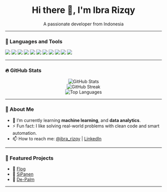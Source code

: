 <h1 align="center">Hi there 👋, I'm Ibra Rizqy</h1>
<p align="center">A passionate developer from Indonesia</p>

---

### 🧰 Languages and Tools
<p>
  <img src="https://img.shields.io/badge/-JavaScript-333?style=flat&logo=javascript" />
  <img src="https://img.shields.io/badge/-Python-333?style=flat&logo=python" />
  <img src="https://img.shields.io/badge/-C++-333?style=flat&logo=c%2B%2B" />
  <img src="https://img.shields.io/badge/-HTML5-333?style=flat&logo=html5" />
  <img src="https://img.shields.io/badge/-CSS3-333?style=flat&logo=css3" />
  <img src="https://img.shields.io/badge/-VS%20Code-333?style=flat&logo=visual-studio-code" />
  <img src="https://img.shields.io/badge/-React-333?style=flat&logo=react" />
  <img src="https://img.shields.io/badge/-Laravel-333?style=flat&logo=laravel" />
  <img src="https://img.shields.io/badge/-PHP-333?style=flat&logo=php" />
  <img src="https://img.shields.io/badge/-Tailwind_CSS-333?style=flat&logo=tailwind-css" />
  <img src="https://img.shields.io/badge/-Bootstrap-333?style=flat&logo=bootstrap" />
</p>

---

### 🔥 GitHub Stats
<p align="center">
  <img src="https://github-readme-stats.vercel.app/api?username=ibra-rizqy&show_icons=true&theme=tokyonight" alt="GitHub Stats" />
  <br>
  <img src="https://github-readme-streak-stats.herokuapp.com/?user=ibra-rizqy&theme=tokyonight" alt="GitHub Streak" />
  <br>
  <img src="https://github-readme-stats.vercel.app/api/top-langs/?username=ibra-rizqy&layout=compact&theme=tokyonight" alt="Top Languages" />
</p>

---

### 💬 About Me
- 🌱 I’m currently learning **machine learning**, and **data analytics**.
- ⚡ Fun fact: I like solving real-world problems with clean code and smart automation.
- 📫 How to reach me: [@ibra_rizqy](mailto:rizqyibra@example.com) | [LinkedIn](https://www.linkedin.com/in/ibra-rizqy-7aa2021a0/)

---

### 📌 Featured Projects
- 🔗 [Flog](https://github.com/M-Thoriq/FLog)
- 🔗 [SiPanen](https://github.com/RafiDevari/googlesolution)
- 🔗 [De-Palm](https://github.com/RafiDevari/De-Palm)

---
